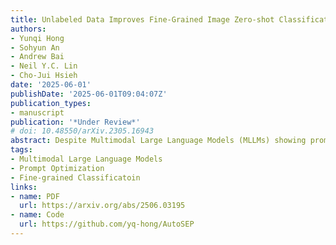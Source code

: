 ```yaml
---
title: Unlabeled Data Improves Fine-Grained Image Zero-shot Classification with Multimodal LLMs
authors:
- Yunqi Hong
- Sohyun An
- Andrew Bai
- Neil Y.C. Lin
- Cho-Jui Hsieh
date: '2025-06-01'
publishDate: '2025-06-01T09:04:07Z'
publication_types:
- manuscript
publication: '*Under Review*'
# doi: 10.48550/arXiv.2305.16943
abstract: Despite Multimodal Large Language Models (MLLMs) showing promising results on general zero-shot image classification tasks, fine-grained image classification remains challenging. It demands precise attention to subtle visual details to distinguish between visually similar subcategories--details that MLLMs may easily overlook without explicit guidance. To address this, we introduce AutoSEP, an iterative self-supervised prompt learning framework designed to enhance MLLM fine-grained classification capabilities in a fully unsupervised manner. Our core idea is to leverage unlabeled data to learn a description prompt that guides MLLMs in identifying crucial discriminative features within an image, and boosts classification accuracy. We developed an automatic self-enhancing prompt learning framework called AutoSEP to iteratively improve the description prompt using unlabeled data, based on instance-level classification scoring function. AutoSEP only requires black-box access to MLLMs, eliminating the need for any training or fine-tuning. We evaluate our approach on multiple fine-grained classification datasets. It consistently outperforms other unsupervised baselines, demonstrating the effectiveness of our self-supervised optimization framework. Notably, AutoSEP on average improves 13 percent over standard zero-shot classification and 5 percent over the best-performing baselines.
tags:
- Multimodal Large Language Models
- Prompt Optimization
- Fine-grained Classificatoin
links:
- name: PDF
  url: https://arxiv.org/abs/2506.03195
- name: Code
  url: https://github.com/yq-hong/AutoSEP
---
```

